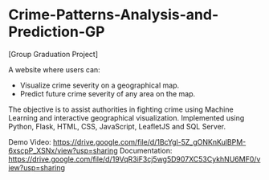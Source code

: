 # Crime-Patterns-Analysis-and-Prediction-GP

[Group Graduation Project]

A website where users can: 
- Visualize crime severity on a geographical map.  
- Predict future crime severity of any area on the map.  


The objective is to assist authorities in fighting crime using Machine Learning and interactive geographical visualization. 
Implemented using Python, Flask, HTML, CSS, JavaScript, LeafletJS and SQL Server.

Demo Video: https://drive.google.com/file/d/1BcYgl-5Z_gONKnKulBPM-6xscpP_XSNx/view?usp=sharing
Documentation: https://drive.google.com/file/d/19VqR3iF3cj5wg5D907XC53CykhNU6MF0/view?usp=sharing
